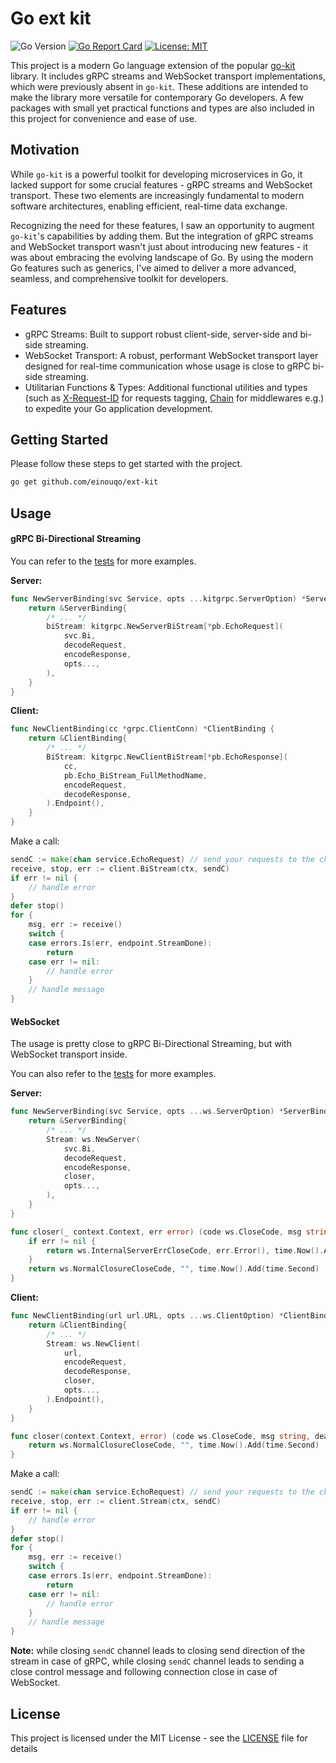 # Go ext kit

![Go Version](https://img.shields.io/badge/go-1.19+-blue.svg)
[![Go Report Card](https://goreportcard.com/badge/github.com/einouqo/ext-kit)](https://goreportcard.com/report/github.com/einouqo/ext-kit)
[![License: MIT](https://img.shields.io/badge/License-MIT-yellow.svg)](https://opensource.org/licenses/MIT)

This project is a modern Go language extension of the popular [go-kit](https://github.com/go-kit/kit) library. It includes gRPC streams and WebSocket transport implementations, which were previously absent in `go-kit`. These additions are intended to make the library more versatile for contemporary Go developers. A few packages with small yet practical functions and types are also included in this project for convenience and ease of use.

## Motivation

While `go-kit` is a powerful toolkit for developing microservices in Go, it lacked support for some crucial features - gRPC streams and WebSocket transport. These two elements are increasingly fundamental to modern software architectures, enabling efficient, real-time data exchange.

Recognizing the need for these features, I saw an opportunity to augment `go-kit`'s capabilities by adding them. But the integration of gRPC streams and WebSocket transport wasn't just about introducing new features - it was about embracing the evolving landscape of Go. By using the modern Go features such as generics, I've aimed to deliver a more advanced, seamless, and comprehensive toolkit for developers.

## Features

- gRPC Streams: Built to support robust client-side, server-side and bi-side streaming.
- WebSocket Transport: A robust, performant WebSocket transport layer designed for real-time communication whose usage is close to gRPC bi-side streaming.
- Utilitarian Functions & Types: Additional functional utilities and types (such as [X-Request-ID](/xrequestid/handler.go) for requests tagging, [Chain](/util/middleware.go) for middlewares e.g.) to expedite your Go application development.

## Getting Started

Please follow these steps to get started with the project.

```bash
go get github.com/einouqo/ext-kit
```

## Usage

#### gRPC Bi-Directional Streaming

You can refer to the [tests](test/transport/grpc) for more examples.

**Server:**
```go
func NewServerBinding(svc Service, opts ...kitgrpc.ServerOption) *ServerBinding {
	return &ServerBinding{
		/* ... */
		biStream: kitgrpc.NewServerBiStream[*pb.EchoRequest](
			svc.Bi,
			decodeRequest,
			encodeResponse,
			opts...,
		),
	}
}
```

**Client:**
```go
func NewClientBinding(cc *grpc.ClientConn) *ClientBinding {
	return &ClientBinding{
		/* ... */
		BiStream: kitgrpc.NewClientBiStream[*pb.EchoResponse](
			cc,
			pb.Echo_BiStream_FullMethodName,
			encodeRequest,
			decodeResponse,
		).Endpoint(),
	}
}
```

Make a call:
```go
sendC := make(chan service.EchoRequest) // send your requests to the channel in the way you want
receive, stop, err := client.BiStream(ctx, sendC)
if err != nil {
    // handle error
}
defer stop()
for {
    msg, err := receive()
    switch {
    case errors.Is(err, endpoint.StreamDone):
        return
    case err != nil:
        // handle error
    }
    // handle message
}
```

#### WebSocket
The usage is pretty close to gRPC Bi-Directional Streaming, but with WebSocket transport inside.

You can also refer to the [tests](test/transport/ws) for more examples.

**Server:**
```go
func NewServerBinding(svc Service, opts ...ws.ServerOption) *ServerBinding {
	return &ServerBinding{
		/* ... */
		Stream: ws.NewServer(
			svc.Bi,
			decodeRequest,
			encodeResponse,
			closer,
			opts...,
		),
	}
}

func closer(_ context.Context, err error) (code ws.CloseCode, msg string, deadline time.Time) {
	if err != nil {
		return ws.InternalServerErrCloseCode, err.Error(), time.Now().Add(time.Second)
	}
	return ws.NormalClosureCloseCode, "", time.Now().Add(time.Second)
}
```

**Client:**
```go
func NewClientBinding(url url.URL, opts ...ws.ClientOption) *ClientBinding {
	return &ClientBinding{
		/* ... */
		Stream: ws.NewClient(
			url,
			encodeRequest,
			decodeResponse,
			closer,
			opts...,
		).Endpoint(),
	}
}

func closer(context.Context, error) (code ws.CloseCode, msg string, deadline time.Time) {
	return ws.NormalClosureCloseCode, "", time.Now().Add(time.Second)
}
```

Make a call:
```go
sendC := make(chan service.EchoRequest) // send your requests to the channel in the way you want
receive, stop, err := client.Stream(ctx, sendC)
if err != nil {
    // handle error
}
defer stop()
for {
    msg, err := receive()
    switch {
    case errors.Is(err, endpoint.StreamDone):
        return
    case err != nil:
        // handle error
    }
    // handle message
}
```

**Note:** while closing `sendC` channel leads to closing send direction of the stream in case of gRPC, while closing `sendC` channel leads to sending a close control message and following connection close in case of WebSocket.

## License

This project is licensed under the MIT License - see the [LICENSE](LICENSE) file for details
